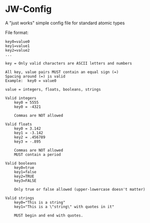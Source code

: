 # JW-Config

A "just works" simple config file for standard atomic types

File format:

	key0=value0
	key1=value1
	key2=value2
	...

	key = Only valid characters are ASCII letters and numbers
	
	All key, value pairs MUST contain an equal sign (=)
	Spacing around (=) is valid
	Example:  key0 = value0

	value = integers, floats, booleans, strings

	Valid integers
		key0 = 5555
		key0 = -4321

		Commas are NOT allowed

	Valid floats
		key0 = 3.142
		key1 = -3.142
		key2 = .456789
		key3 = -.895

		Commas are NOT allowed
		MUST contain a period

	Valid booleans
		key0=true
		key1=false
		key2=TRUE
		key3=FALSE

		Only true or false allowed (upper-lowercase doesn't matter)

	Valid strings
		key0="This is a string"
		key1="This is a \"string\" with quotes in it"

		MUST begin and end with quotes.
